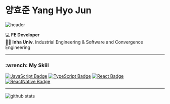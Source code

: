 # 양효준 Yang Hyo Jun 
![header](https://capsule-render.vercel.app/api?type=transparent&fontColor=703ee5&text=Hello!&height=180&fontSize=90&desc=HyodaMon's%20GitHub&descAlignY=73&descAlign=60)

:computer:  <b>FE Developer</b><br>
👨‍🎓  <b>Inha Univ.</b> Industrial Engineering & Software and Convergence Engineering

<hr>

<h3>:wrench: My Skiil</h3>

[![JavaScript Badge](https://img.shields.io/badge/JavaScript-F7DF1E?style=flat-square&logo=JavaScript&logoColor=white)](https://javascript.info/)
[![TypeScript Badge](https://img.shields.io/badge/Typescript-235A97?style=flat-square&logo=Typescript&logoColor=white)](https://www.typescriptlang.org/)
[![React Badge](https://img.shields.io/badge/React-61DAFB?style=flat-square&logo=React&logoColor=white)](https://reactjs.org/)
[![ReactNative Badge](https://img.shields.io/badge/React-61DAFB?style=flat-square&logo=React%20Native&logoColor=white)](https://reactnative.dev/)


<hr>

<div>
  
  ![github stats](https://github-readme-stats.vercel.app/api?username=hyodamon)

</div>


<!--
**hyodamon/hyodamon** is a ✨ _special_ ✨ repository because its `README.md` (this file) appears on your GitHub profile.

Here are some ideas to get you started:

- 🔭 I’m currently working on ...
- 🌱 I’m currently learning ...
- 👯 I’m looking to collaborate on ...
- 🤔 I’m looking for help with ...
- 💬 Ask me about ...
- 📫 How to reach me: ...
- 😄 Pronouns: ...
- ⚡ Fun fact: ...
-->
